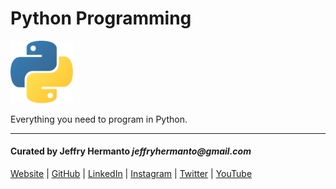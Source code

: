 # Python Programming

<img src="python.png" width="100"/>

Everything you need to program in Python.

---

#### Curated by Jeffry Hermanto _jeffryhermanto@gmail.com_

[Website](https://jeffryhermanto.com) | [GitHub](https://github.com/jeffryhermanto) | [LinkedIn](https://www.linkedin.com/in/jeffryhermanto) | [Instagram](https://www.instagram.com/jeffryhermanto) |
[Twitter](https://www.twitter.com/jeffryhermanto) | [YouTube](https://www.youtube.com/jeffryhermanto)